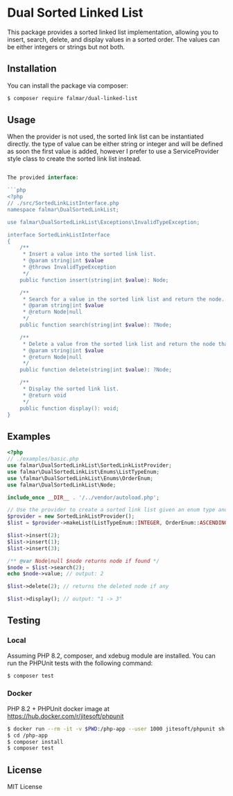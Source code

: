 # Dual Sorted Linked List

This package provides a sorted linked list implementation, allowing you to insert, search, delete, and display values in
a sorted order. The values can be either integers or strings but not both.

## Installation

You can install the package via composer:

```bash
$ composer require falmar/dual-linked-list
```

## Usage

When the provider is not used, the sorted link list can be instantiated directly. the type of value can be either string or integer and will be defined as soon the first value is added, however I prefer to use a ServiceProvider style class to create the sorted link list instead.

```php

The provided interface:

```php
<?php
// ./src/SortedLinkListInterface.php
namespace falmar\DualSortedLinkList;

use falmar\DualSortedLinkList\Exceptions\InvalidTypeException;

interface SortedLinkListInterface
{
    /**
     * Insert a value into the sorted link list.
     * @param string|int $value
     * @throws InvalidTypeException
     */
    public function insert(string|int $value): Node;

    /**
     * Search for a value in the sorted link list and return the node.
     * @param string|int $value
     * @return Node|null
     */
    public function search(string|int $value): ?Node;

    /**
     * Delete a value from the sorted link list and return the node that was deleted.
     * @param string|int $value
     * @return Node|null
     */
    public function delete(string|int $value): ?Node;

    /**
     * Display the sorted link list.
     * @return void
     */
    public function display(): void;
}

```

## Examples

```php
<?php
// ./examples/basic.php
use falmar\DualSortedLinkList\SortedLinkListProvider;
use falmar\DualSortedLinkList\Enums\ListTypeEnum;
use \falmar\DualSortedLinkList\Enums\OrderEnum;
use falmar\DualSortedLinkList\Node;

include_once __DIR__ . '/../vendor/autoload.php';

// Use the provider to create a sorted link list given an enum type and order 
$provider = new SortedLinkListProvider();
$list = $provider->makeList(ListTypeEnum::INTEGER, OrderEnum::ASCENDING);

$list->insert(2);
$list->insert(1);
$list->insert(3);

/** @var Node|null $node returns node if found */
$node = $list->search(2);
echo $node->value; // output: 2

$list->delete(2); // returns the deleted node if any

$list->display(); // output: "1 -> 3"
```

## Testing


### Local
Assuming PHP 8.2, composer, and xdebug module are installed. You can run the PHPUnit tests with the following command:

```bash
$ composer test
```

### Docker

PHP 8.2 + PHPUnit docker image at https://hub.docker.com/r/jitesoft/phpunit

```bash
$ docker run --rm -it -v $PWD:/php-app --user 1000 jitesoft/phpunit sh
$ cd /php-app
$ composer install
$ composer test
```

## License

MIT License
